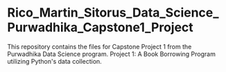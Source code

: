 # Rico_Martin_Sitorus_Data_Science_Purwadhika_Capstone1_Project
This repository contains the files for Capstone Project 1 from the Purwadhika Data Science program.  Project 1: A Book Borrowing Program utilizing Python's data collection.
